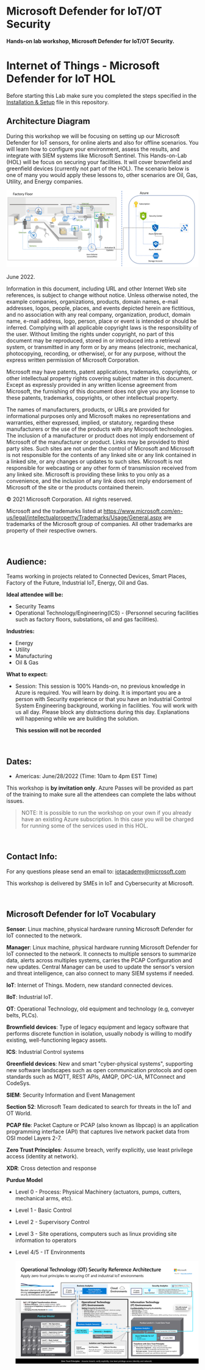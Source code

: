 # Microsoft Defender for IoT/OT Security

**Hands-on lab workshop, Microsoft Defender for IoT/OT Security.**

# Internet of Things - Microsoft Defender for IoT  HOL

Before starting this Lab make sure you completed the steps specified in the [Installation & Setup](./DeploySensorV22/Modules/Module-1-Setting-up-the-environment.md) file in this repository.

## Architecture Diagram ## 

During this workshop we will be focusing on setting up our Microsoft Defender for IoT sensors, for online alerts and also for offline scenarios.
You will learn how to configure your environment, assess the results, and integrate with SIEM systems like Microsoft Sentinel.
This Hands-on-Lab (HOL) will be focus on securing your facilities. 
It will cover brownfield and greenfield devices (currently not part of the HOL).
The scenario below is one of many you would apply these lessons to, other scenarios are Oil, Gas, Utility, and Energy companies.

![Architecture](./images/E0T0-architecture-diagram.png 'Architecture Diagram')

June 2022.

Information in this document, including URL and other Internet Web site references, is subject to change without notice. Unless otherwise noted, the example companies, organizations, products, domain names, e-mail addresses, logos, people, places, and events depicted herein are fictitious, and no association with any real company, organization, product, domain name, e-mail address, logo, person, place or event is intended or should be inferred. Complying with all applicable copyright laws is the responsibility of the user. Without limiting the rights under copyright, no part of this document may be reproduced, stored in or introduced into a retrieval system, or transmitted in any form or by any means (electronic, mechanical, photocopying, recording, or otherwise), or for any purpose, without the express written permission of Microsoft Corporation.

Microsoft may have patents, patent applications, trademarks, copyrights, or other intellectual property rights covering subject matter in this document. Except as expressly provided in any written license agreement from Microsoft, the furnishing of this document does not give you any license to these patents, trademarks, copyrights, or other intellectual property.

The names of manufacturers, products, or URLs are provided for informational purposes only and Microsoft makes no representations and warranties, either expressed, implied, or statutory, regarding these manufacturers or the use of the products with any Microsoft technologies. The inclusion of a manufacturer or product does not imply endorsement of Microsoft of the manufacturer or product. Links may be provided to third party sites. Such sites are not under the control of Microsoft and Microsoft is not responsible for the contents of any linked site or any link contained in a linked site, or any changes or updates to such sites. Microsoft is not responsible for webcasting or any other form of transmission received from any linked site. Microsoft is providing these links to you only as a convenience, and the inclusion of any link does not imply endorsement of Microsoft of the site or the products contained therein.

© 2021 Microsoft Corporation. All rights reserved.

Microsoft and the trademarks listed at https://www.microsoft.com/en-us/legal/intellectualproperty/Trademarks/Usage/General.aspx are trademarks of the Microsoft group of companies. All other trademarks are property of their respective owners.

</br>

## **Audience:** ##

Teams working in projects related to Connected Devices, Smart Places, Factory of the Future, Industrial IoT, Energy, Oil and Gas.
  
**Ideal attendee will be:**
   - Security Teams 
   - Operational Technology/Engineering(ICS) - (Personnel securing facilities such as factory floors, substations, oil and gas facilities).

**Industries:**
   - Energy
   - Utility
   - Manufacturing
   - Oil & Gas 

**What to expect:**
  - Session: This session is 100% Hands-on, no previous knowledge in Azure is required. You will learn by doing. It is important you are a person with Security experience or that you have an Industrial Control System Engineering background, working in facilities. You will work with us all day. Please block any distractions during this day. Explanations will happening while we are building the solution.

    **This session will not be recorded**

</br>

## **Dates:** ##

- Americas: June/28/2022 (Time: 10am to 4pm EST Time)

This workshop is **by invitation only**. Azure Passes will be provided as part of the training to make sure all the attendees can complete the labs without issues.

>NOTE: It is possible to run the workshop on your own if you already have an existing Azure subscription. In this case you will be charged for running some of the services used in this HOL.

</br>

## **Contact Info:** ##

For any questions please send an email to:
iotacademy@microsoft.com

This workshop is delivered by SMEs in IoT and Cybersecurity at Microsoft.

</br>

## **Microsoft Defender for IoT Vocabulary** ## 

**Sensor**: Linux machine, physical hardware running Microsoft Defender for IoT connected to the network.

**Manager**: Linux machine, physical hardware running Microsoft Defender for IoT connected to the network. It connects to multiple sensors to summarize data, alerts across multiples systems, carries the PCAP Configuration and new updates. Central Manager can be used to update the sensor's version and threat intelligence, can also connect to many SIEM systems if needed.

**IoT**: Internet of Things. Modern, new standard connected devices.

**IIoT**: Industrial IoT.

**OT**: Operational Technology, old equipment and technology (e.g, conveyer belts, PLCs).

**Brownfield devices**: Type of legacy equipment and legacy software that performs discrete function in isolation, usually nobody is willing to modify existing, well-functioning legacy assets. 

**ICS**: Industrial Control systems

**Greenfield devices**: New and smart "cyber-physical systems", supporting new software landscapes such as open communication protocols and open standards such as MQTT, REST APIs, AMQP, OPC-UA, MTConnect and CodeSys.

**SIEM**: Security Information and Event Management

**Section 52**: Microsoft Team dedicated to search for threats in the IoT and OT World.

**PCAP file**: Packet Capture or PCAP (also known as libpcap) is an application programming interface (API) that captures live network packet data from OSI model Layers 2-7.

**Zero Trust Principles**: Assume breach, verify explicitly, use least privilege access (identity at network).

**XDR**: Cross detection and response

**Purdue Model**
- Level 0 - Process: Physical Machinery (actuators, pumps, cutters, mechanical arms, etc).
- Level 1 - Basic Control
- Level 2 - Supervisory Control
- Level 3 - Site operations, computers such as linux providing site information to operators
- Level 4/5 - IT Environments
  
  ![Purdue model](./images/ot-deployments.png 'Purdue Model')

